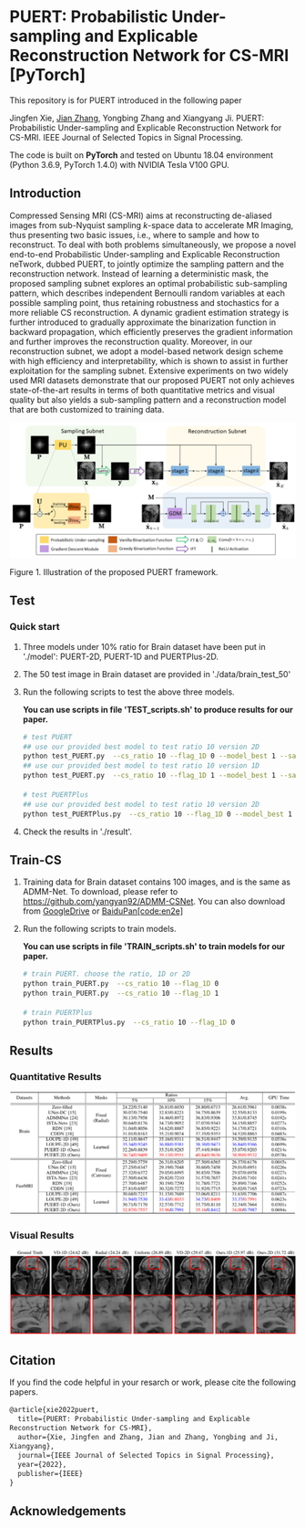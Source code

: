 # PUERT: Probabilistic Under-sampling and Explicable Reconstruction Network for CS-MRI [PyTorch]

This repository is for PUERT introduced in the following paper

Jingfen Xie, [Jian Zhang](http://jianzhang.tech/), Yongbing Zhang and Xiangyang Ji. PUERT: Probabilistic Under-sampling and Explicable Reconstruction Network for CS-MRI. IEEE Journal of Selected Topics in Signal Processing. 

The code is built on **PyTorch** and tested on Ubuntu 18.04 environment (Python 3.6.9, PyTorch 1.4.0) with NVIDIA Tesla V100 GPU.

## Introduction

Compressed Sensing MRI (CS-MRI) aims at reconstructing de-aliased images from sub-Nyquist sampling $k$-space data to accelerate MR Imaging, thus presenting two basic issues, i.e., where to sample and how to reconstruct. To deal with both problems simultaneously, we propose a novel end-to-end Probabilistic Under-sampling and Explicable Reconstruction neTwork, dubbed PUERT, to jointly optimize the sampling pattern and the reconstruction network. Instead of learning a deterministic mask, the proposed sampling subnet explores an optimal probabilistic sub-sampling pattern, which describes independent Bernoulli random variables at each possible sampling point, thus retaining robustness and stochastics for a more reliable CS reconstruction. A dynamic gradient estimation strategy is further introduced to gradually approximate the binarization function in backward propagation, which efficiently preserves the gradient information and further improves the reconstruction quality. Moreover, in our reconstruction subnet, we adopt a model-based network design scheme with high efficiency and interpretability, which is shown to assist in further exploitation for the sampling subnet. Extensive experiments on two widely used MRI datasets demonstrate that our proposed PUERT not only achieves state-of-the-art results in terms of both quantitative metrics and visual quality but also yields a sub-sampling pattern and a reconstruction model that are both customized to training data.

![PUERT](./Figs/architecture.png)

Figure 1. Illustration of the proposed PUERT framework.

## Test

### Quick start

1. Three models under 10% ratio for Brain dataset have been put in './model': PUERT-2D, PUERT-1D and PUERTPlus-2D.

2. The 50 test image in Brain dataset are provided in './data/brain_test_50'

3. Run the following scripts to test the above three models.

   **You can use scripts in file 'TEST_scripts.sh' to produce results for our paper.**

   ```bash
   # test PUERT
   ## use our provided best model to test ratio 10 version 2D
   python test_PUERT.py  --cs_ratio 10 --flag_1D 0 --model_best 1 --saveimg 1
   ## use our provided best model to test ratio 10 version 1D
   python test_PUERT.py  --cs_ratio 10 --flag_1D 1 --model_best 1 --saveimg 1
   
   # test PUERTPlus
   ## use our provided best model to test ratio 10 version 2D
   python test_PUERTPlus.py  --cs_ratio 10 --flag_1D 0 --model_best 1 --saveimg 1
   ```


4. Check the results in './result'.


## Train-CS

1. Training data for Brain dataset contains 100 images, and is the same as ADMM-Net. To download, please refer to https://github.com/yangyan92/ADMM-CSNet. You can also download from [GoogleDrive](https://drive.google.com/file/d/1eucDGIgPA0REW5RB12N54yHytc-jCCgu/view?usp=sharing) or [BaiduPan[code:en2e]](https://pan.baidu.com/s/1OSK-MH6wHCGuGOUQ42e-Qg)

2. Run the following scripts to train models.

   **You can use scripts in file 'TRAIN_scripts.sh' to train models for our paper.**

    ```bash
   # train PUERT. choose the ratio, 1D or 2D
   python train_PUERT.py  --cs_ratio 10 --flag_1D 0
   python train_PUERT.py  --cs_ratio 10 --flag_1D 1
   
   # train PUERTPlus
   python train_PUERTPlus.py  --cs_ratio 10 --flag_1D 0
    ```


## Results

### Quantitative Results

![Table_Results](./Figs/table_results.png)

### Visual Results

![visual_Results](./Figs/visual_results.png)

## Citation

If you find the code helpful in your resarch or work, please cite the following papers.

```
@article{xie2022puert,
  title={PUERT: Probabilistic Under-sampling and Explicable Reconstruction Network for CS-MRI},
  author={Xie, Jingfen and Zhang, Jian and Zhang, Yongbing and Ji, Xiangyang},
  journal={IEEE Journal of Selected Topics in Signal Processing},
  year={2022},
  publisher={IEEE}
}
```

## Acknowledgements
